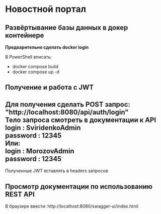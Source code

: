 # Новостной портал 
## Развёртывание базы данных в докер контейнере   
**Предварительно сделать docker login**    
  
В PowerShell вписать: 
- docker compose build 
- docker compose up -d
## Получение и работа с JWT  
Для получения сделать POST запрос: "http://localhost:8080/api/auth/login"  
Тело запроса смотреть в документации к API  
login : **SviridenkoAdmin**  
password : **12345**  
Или:  
login : **MorozovAdmin**  
password : **12345**  
-------------------------  
Полученные JWT вставлять в headers запросов  
## Просмотр документации по использованию REST API
  
В браузере ввести: http://localhost:8080/swagger-ui/index.html  

